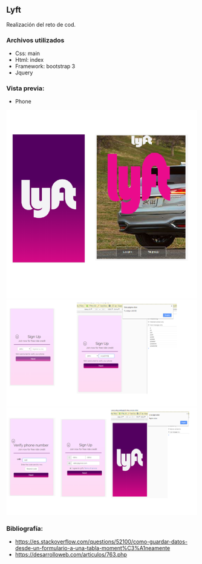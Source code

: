 ## Lyft

Realización del reto de cod.

### Archivos utilizados

+ Css: main
+ Html: index
+ Framework: bootstrap 3
+ Jquery


### Vista previa:
+ Phone

!['Phone'](assets/images/mobile1.png)
!['Phone'](assets/images/mobile2.png)
!['Phone'](assets/images/mobile3.png)

### Bibliografía:

+ https://es.stackoverflow.com/questions/52100/como-guardar-datos-desde-un-formulario-a-una-tabla-moment%C3%A1neamente
+ https://desarrolloweb.com/articulos/763.php